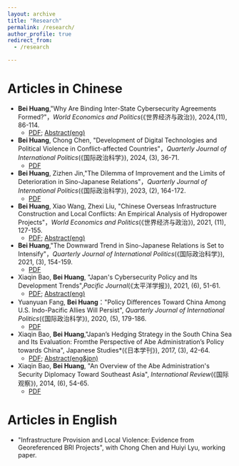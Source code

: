 ```yaml
---
layout: archive
title: "Research"
permalink: /research/
author_profile: true
redirect_from:
  - /research

---
```


Articles in Chinese
======
* **Bei Huang**,"Why Are Binding Inter-State Cybersecurity Agreements Formed?"，*World Economics and Politics*(《世界经济与政治》), 2024,(11), 86-114.
  + [PDF](https://huangb5094.github.io/files/paper9.pdf); [Abstract(eng)](https://huangb5094.github.io/files/paper9-1.pdf)
* **Bei Huang**, Chong Chen, "Development of Digital Technologies and Political Violence in Conflict-affected Countries"，*Quarterly Journal of International Politics*(《国际政治科学》), 2024, (3), 36-71.
  + [PDF](https://huangb5094.github.io/files/paper8.pdf)
* **Bei Huang**, Zizhen Jin,"The Dilemma of Improvement and the Limits of Deterioration in Sino-Japanese Relations"，*Quarterly Journal of International Politics*(《国际政治科学》), 2023, (2), 164-172.
  + [PDF](https://huangb5094.github.io/files/paper7.pdf)
* **Bei Huang**, Xiao Wang, Zhexi Liu, "Chinese Overseas Infrastructure Construction and Local Conflicts: An Empirical Analysis of Hydropower Projects"，*World Economics and Politics*(《世界经济与政治》), 2021, (11), 127-155.
  + [PDF](https://huangb5094.github.io/files/paper6.pdf); [Abstract(eng)](https://huangb5094.github.io/files/paper6-1.pdf)
* **Bei Huang**,"The Downward Trend in Sino-Japanese Relations is Set to Intensify"，*Quarterly Journal of International Politics*(《国际政治科学》), 2021, (3), 154-159.
  + [PDF](https://huangb5094.github.io/files/paper5.pdf)
* Xiaqin Bao, **Bei Huang**, "Japan's Cybersecurity Policy and Its Development Trends",*Pacific Journal*(《太平洋学报》), 2021, (6), 51-61.
  + [PDF](https://huangb5094.github.io/files/paper4.pdf); [Abstract(eng)](https://huangb5094.github.io/files/paper4-1.pdf)
* Yuanyuan Fang, **Bei Huang**："Policy Differences Toward China Among U.S. Indo-Pacific Allies Will Persist", *Quarterly Journal of International Politics*(《国际政治科学》), 2020, (5), 179-186.
  + [PDF](https://huangb5094.github.io/files/paper3.pdf)
* Xiaqin Bao, **Bei Huang**,"Japan’s Hedging Strategy in the South China Sea and Its Evaluation: Fromthe Perspective of Abe Administration’s Policy towards China", Japanese Studies*(《日本学刊》), 2017, (3), 42-64.
  + [PDF](https://huangb5094.github.io/files/paper2.pdf); [Abstract(eng&jpn)](https://huangb5094.github.io/files/paper2-1.pdf)
* Xiaqin Bao, **Bei Huang**, "An Overview of the Abe Administration's Security Diplomacy Toward Southeast Asia", *International Review*(《国际观察》), 2014, (6), 54-65.
  + [PDF](https://huangb5094.github.io/files/paper1.pdf)


Articles in English
======
* "Infrastructure Provision and Local Violence: Evidence from Georeferenced BRI Projects", with Chong Chen and Huiyi Lyu, working paper.
  

  

